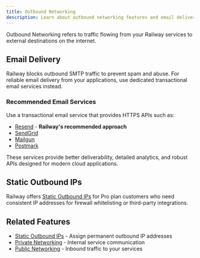 ```yaml
---
title: Outbound Networking
description: Learn about outbound networking features and email delivery options on Railway.
---
```


Outbound Networking refers to traffic flowing from your Railway services to external destinations on the internet.

## Email Delivery

Railway blocks outbound SMTP traffic to prevent spam and abuse. For reliable email delivery from your applications, use dedicated transactional email services instead.

### Recommended Email Services

Use a transactional email service that provides HTTPS APIs such as:

- [Resend](https://resend.com/features/email-api) - **Railway's recommended approach**
- [SendGrid](https://sendgrid.com/en-us/solutions/email-api)
- [Mailgun](https://www.mailgun.com/products/send/)
- [Postmark](https://postmarkapp.com/email-api)

These services provide better deliverability, detailed analytics, and robust APIs designed for modern cloud applications.

## Static Outbound IPs

Railway offers [Static Outbound IPs](/reference/static-outbound-ips) for Pro plan customers who need consistent IP addresses for firewall whitelisting or third-party integrations.

## Related Features

- [Static Outbound IPs](/reference/static-outbound-ips) - Assign permanent outbound IP addresses
- [Private Networking](/reference/private-networking) - Internal service communication
- [Public Networking](/reference/public-networking) - Inbound traffic to your services